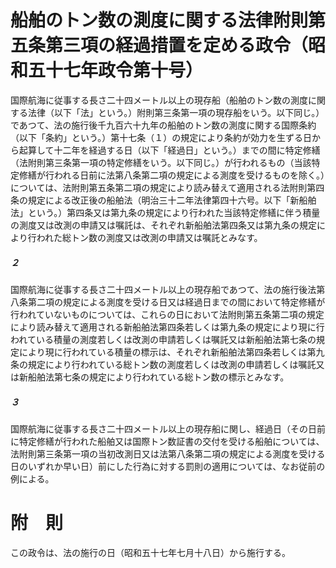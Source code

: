 # 船舶のトン数の測度に関する法律附則第五条第三項の経過措置を定める政令（昭和五十七年政令第十号）
国際航海に従事する長さ二十四メートル以上の現存船（船舶のトン数の測度に関する法律（以下「法」という。）附則第三条第一項の現存船をいう。以下同じ。）であつて、法の施行後千九百六十九年の船舶のトン数の測度に関する国際条約（以下「条約」という。）第十七条（１）の規定により条約が効力を生ずる日から起算して十二年を経過する日（以下「経過日」という。）までの間に特定修繕（法附則第三条第一項の特定修繕をいう。以下同じ。）が行われるもの（当該特定修繕が行われる日前に法第八条第二項の規定による測度を受けるものを除く。）については、法附則第五条第二項の規定により読み替えて適用される法附則第四条の規定による改正後の船舶法（明治三十二年法律第四十六号。以下「新船舶法」という。）第四条又は第九条の規定により行われた当該特定修繕に伴う積量の測度又は改測の申請又は嘱託は、それぞれ新船舶法第四条又は第九条の規定により行われた総トン数の測度又は改測の申請又は嘱託とみなす。
##### ２
国際航海に従事する長さ二十四メートル以上の現存船であつて、法の施行後法第八条第二項の規定による測度を受ける日又は経過日までの間において特定修繕が行われていないものについては、これらの日において法附則第五条第二項の規定により読み替えて適用される新船舶法第四条若しくは第九条の規定により現に行われている積量の測度若しくは改測の申請若しくは嘱託又は新船舶法第七条の規定により現に行われている積量の標示は、それぞれ新船舶法第四条若しくは第九条の規定により行われている総トン数の測度若しくは改測の申請若しくは嘱託又は新船舶法第七条の規定により行われている総トン数の標示とみなす。
##### ３
国際航海に従事する長さ二十四メートル以上の現存船に関し、経過日（その日前に特定修繕が行われた船舶又は国際トン数証書の交付を受ける船舶については、法附則第三条第一項の当初改測日又は法第八条第二項の規定による測度を受ける日のいずれか早い日）前にした行為に対する罰則の適用については、なお従前の例による。
# 附　則
この政令は、法の施行の日（昭和五十七年七月十八日）から施行する。
